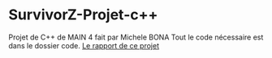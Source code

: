 # SurvivorZ-Projet-c++  
Projet de C++ de MAIN 4 fait par Michele BONA 
Tout le code nécessaire est dans le dossier code.
[Le rapport de ce projet](/MicheleBona/SurvivorZ-Projet-cppProjet_C__.pdf)

